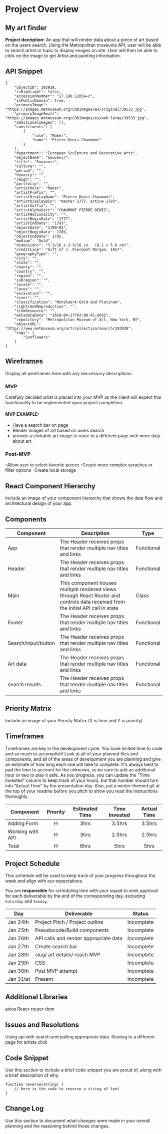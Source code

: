 # Project Overview


## My art finder 

**Project decription:** An app that will render data about a piece of art based on the users search. Using the Metropolitan museums API, user will be able to search artist or topic to display images on site. User will then be able to click on the image to get Artist and painting information. 

## API Snippet

```
{
    "objectID": 193938,
    "isHighlight": false,
    "accessionNumber": "17.190.1285a–c",
    "isPublicDomain": true,
    "primaryImage": "https://images.metmuseum.org/CRDImages/es/original/39533.jpg",
    "primaryImageSmall": "https://images.metmuseum.org/CRDImages/es/web-large/39533.jpg",
    "additionalImages": [],
    "constituents": [
        {
            "role": "Maker",
            "name": "Pierre-Denis Chaumont"
        }
    ],
    "department": "European Sculpture and Decorative Arts",
    "objectName": "Souvenir",
    "title": "Souvenir",
    "culture": "",
    "period": "",
    "dynasty": "",
    "reign": "",
    "portfolio": "",
    "artistRole": "Maker",
    "artistPrefix": "",
    "artistDisplayName": "Pierre-Denis Chaumont",
    "artistDisplayBio": "master 1777, active 1793",
    "artistSuffix": "",
    "artistAlphaSort": "CHAUMONT PIERRE-DENIS",
    "artistNationality": "",
    "artistBeginDate": "1777",
    "artistEndDate": "1793",
    "objectDate": "1789–92",
    "objectBeginDate": 1789,
    "objectEndDate": 1792,
    "medium": "Gold",
    "dimensions": "3-3/16 x 2-3/16 in.  (8.1 x 5.6 cm)",
    "creditLine": "Gift of J. Pierpont Morgan, 1917",
    "geographyType": "",
    "city": "",
    "state": "",
    "county": "",
    "country": "",
    "region": "",
    "subregion": "",
    "locale": "",
    "locus": "",
    "excavation": "",
    "river": "",
    "classification": "Metalwork-Gold and Platinum",
    "rightsAndReproduction": "",
    "linkResource": "",
    "metadataDate": "2019-04-27T03:00:45.603Z",
    "repository": "Metropolitan Museum of Art, New York, NY",
    "objectURL": "https://www.metmuseum.org/art/collection/search/193938",
    "tags": [
        "Sunflowers"
    ]
}
```

## Wireframes

Display all wireframes here with any neccessary descriptions.

### MVP

Carefully decided what is placed into your MVP as the client will expect this functionality to be implemented upon project completion.  

#### MVP EXAMPLE:
- Have a search bar on page
- Render images of art based on users search
- provide a clickable art image to route to a different page with more data about art.


### Post-MVP

-Allow user to select favorite pieces
-Create more complex seraches or filter options
-Create local storage


## React Component Hierarchy

Include an image of your component hierarchy that shows the data flow and architectural design of your app.

## Components

| Component | Description |Type |
| --- | --- | --- |
| App | The Header receives props that render multiple nav titles and links | Functional |
| Header | The Header receives props that render multiple nav titles and links | Functional |
| Main | This component houses multiple rendered views through React Router and controls data received from the initial API call in state | Class |
| Footer | The Header receives props that render multiple nav titles and links | Functional |
| Search/input/button | The Header receives props that render multiple nav titles and links | Functional |
| Art data | The Header receives props that render multiple nav titles and links | Functional |
| search results  | The Header receives props that render multiple nav titles and links | Functional |


## Priority Matrix

Include an image of your Priority Matrix (X is time and Y is priority)

## Timeframes

Timeframes are key in the development cycle. You have limited time to code and so much to accomplish!  Look at all of your planned files and components, and all of the areas of development you are planning and give an estimate of how long each one will take to complete. It's always best to pad the time to account for the unknown, so be sure to add an additional hour or two to play it safe. As you progress, you can update the "Time Invested" column to keep track of your hours, but that number should turn into "Actual Time" by the presentation day. Also, put a winter-themed gif at the top of your readme before you pitch to show you read the instructions thoroughly.


| Component | Priority | Estimated Time | Time Invested | Actual Time |
| --- | :---: |  :---: | :---: | :---: |
| Adding Form | H | 3hrs| 3.5hrs | 3.5hrs |
| Working with API | H | 3hrs| 2.5hrs | 2.5hrs |
| Total | H | 6hrs| 5hrs | 5hrs |

## Project Schedule

This schedule will be used to keep track of your progress throughout the week and align with our expectations.  

You are **responsible** for scheduling time with your squad to seek approval for each deliverable by the end of the corresponding day, excluding `Saturday` and `Sunday`.

|  Day | Deliverable | Status
|---|---| ---|
|Jan 24th| Project Pitch / Project outline | Incomplete
|Jan 25th| Pseudocode/Build components  | Incomplete
|Jan 26th| API calls and render appropriate data  | Incomplete
|Jan 27th| Create search bar  | Incomplete
|Jan 28th| slug/ art details/ reach MVP  | Incomplete
|Jan 29th| CSS | Incomplete
|Jan 30th| Post MVP attempt  | Incomplete
|Jan 31tst| Present | Incomplete

## Additional Libraries

axios
React-router-dom

## Issues and Resolutions

Using api with search and pulling appropriate data. 
Routing to a different page for artists click 

## Code Snippet

Use this section to include a brief code snippet you are proud of, along with a brief description of why.

```
function reverse(string) {
	// here is the code to reverse a string of text
}
```

## Change Log
 Use this section to document what changes were made in your overall planning and the reasoning behind those changes.  
